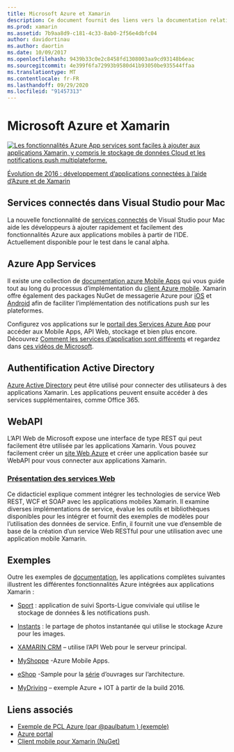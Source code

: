 ```yaml
---
title: Microsoft Azure et Xamarin
description: Ce document fournit des liens vers la documentation relative à Services connectés dans Visual Studio pour Mac, Azure Mobile Apps, Active Directory Authentication et WebAPI.
ms.prod: xamarin
ms.assetid: 7b9aa8d9-c181-4c33-8ab0-2f56e4dbfc04
author: davidortinau
ms.author: daortin
ms.date: 10/09/2017
ms.openlocfilehash: 9439b33c0e2c8458fd1308003aa9cd93148b6eac
ms.sourcegitcommit: 4e399f6fa72993b9580d41b93050be935544ffaa
ms.translationtype: MT
ms.contentlocale: fr-FR
ms.lasthandoff: 09/29/2020
ms.locfileid: "91457313"
---
```

# <a name="microsoft-azure-and-xamarin"></a>Microsoft Azure et Xamarin

[![Les fonctionnalités Azure App services sont faciles à ajouter aux applications Xamarin, y compris le stockage de données Cloud et les notifications push multiplateforme.](images/evolve-mikej-azure-sml.png)](https://evolve.xamarin.com/session/56ec886fde91c6253c277bc6)

[Évolution de 2016 : développement d’applications connectées à l’aide d’Azure et de Xamarin](https://evolve.xamarin.com/session/56ec886fde91c6253c277bc6)

## <a name="connected-services-in-visual-studio-for-mac"></a>Services connectés dans Visual Studio pour Mac

La nouvelle fonctionnalité de [services connectés](/visualstudio/mac/connected-services) de Visual Studio pour Mac aide les développeurs à ajouter rapidement et facilement des fonctionnalités Azure aux applications mobiles à partir de l’IDE. Actuellement disponible pour le test dans le canal alpha.

## <a name="azure-app-services"></a>Azure App Services

Il existe une collection de [documentation azure Mobile Apps](~/cross-platform/data-cloud/mobile-apps.md) qui vous guide tout au long du processus d’implémentation du [client Azure mobile](https://www.nuget.org/packages/Microsoft.Azure.Mobile.Client/).
Xamarin offre également des packages NuGet de messagerie Azure pour [iOS](https://www.nuget.org/packages/Xamarin.Azure.NotificationHubs.iOS/) et [Android](https://www.nuget.org/packages/Xamarin.Azure.NotificationHubs.Android/) afin de faciliter l’implémentation des notifications push sur les plateformes.

Configurez vos applications sur le [portail des Services Azure App](https://portal.azure.com/) pour accéder aux Mobile Apps, API Web, stockage et bien plus encore. Découvrez [Comment les services d’application sont différents](https://azure.microsoft.com/updates/whats-new-with-azure-app-service/) et regardez dans [ces vidéos de Microsoft](https://azure.microsoft.com/campaigns/azure-march-announcement/).

## <a name="active-directory-authentication"></a>Authentification Active Directory

[Azure Active Directory](~/cross-platform/data-cloud/active-directory/index.md) peut être utilisé pour connecter des utilisateurs à des applications Xamarin. Les applications peuvent ensuite accéder à des services supplémentaires, comme Office 365.

## <a name="webapi"></a>WebAPI

L’API Web de Microsoft expose une interface de type REST qui peut facilement être utilisée par les applications Xamarin.
Vous pouvez facilement créer un [site Web Azure](https://trywebsites.azurewebsites.net/) et créer une application basée sur WebAPI pour vous connecter aux applications Xamarin.

### <a name="introduction-to-web-services"></a>[Présentation des services Web](~/cross-platform/data-cloud/web-services/index.md)

Ce didacticiel explique comment intégrer les technologies de service Web REST, WCF et SOAP avec les applications mobiles Xamarin. Il examine diverses implémentations de service, évalue les outils et bibliothèques disponibles pour les intégrer et fournit des exemples de modèles pour l’utilisation des données de service. Enfin, il fournit une vue d’ensemble de base de la création d’un service Web RESTful pour une utilisation avec une application mobile Xamarin.

## <a name="samples"></a>Exemples

Outre les exemples de [documentation](https://github.com/xamarin/mobile-samples/tree/master/Azure), les applications complètes suivantes illustrent les différentes fonctionnalités Azure intégrées aux applications Xamarin :

- [Sport](https://github.com/xamarin/Sport) : application de suivi Sports-Ligue conviviale qui utilise le stockage de données & les notifications push.
- [Instants](https://github.com/pierceboggan/Moments) : le partage de photos instantanée qui utilise le stockage Azure pour les images.
- [XAMARIN CRM](https://github.com/xamarin/app-crm) – utilise l’API Web pour le serveur principal.
- [MyShoppe](https://github.com/jamesmontemagno/MyShoppe) -Azure Mobile Apps.

- [eShop](https://github.com/dotnet-architecture/eShopOnContainers) -Sample pour la [série](https://www.microsoft.com/net/learn/architecture) d’ouvrages sur l’architecture.
- [MyDriving](https://azure.microsoft.com/campaigns/mydriving/) – exemple Azure + IOT à partir de la build 2016.

## <a name="related-links"></a>Liens associés

- [Exemple de PCL Azure (par @paulbatum ) (exemple)](https://github.com/paulbatum/mobile-services-xamarin-pcl)
- [Azure portal](https://azure.microsoft.com/)
- [Client mobile pour Xamarin (NuGet)](https://www.nuget.org/packages/Microsoft.Azure.Mobile.Client/)